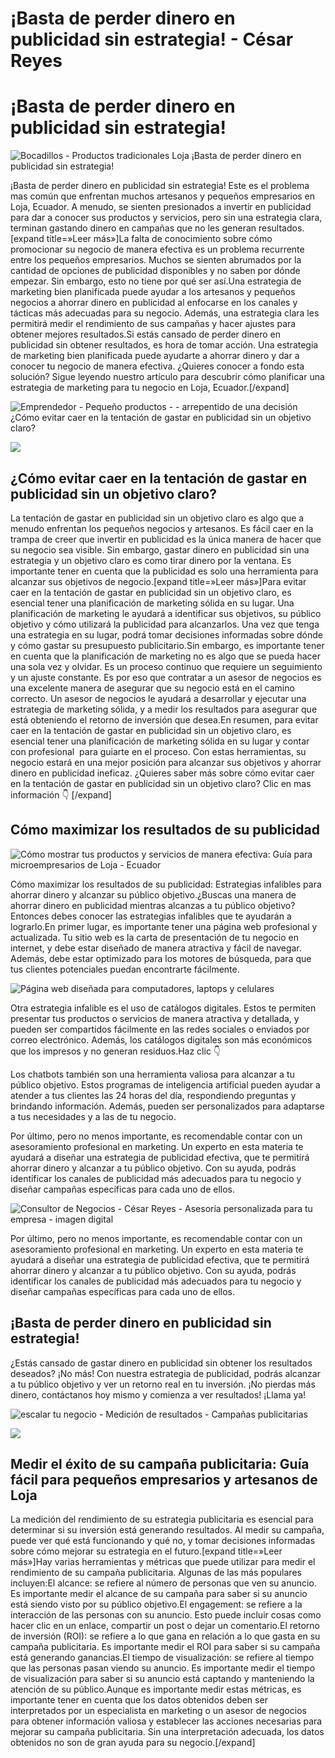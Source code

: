 # ¡Basta de perder dinero en publicidad sin estrategia! - César Reyes
# ¡Basta de perder dinero en publicidad sin estrategia!
![Bocadillos - Productos tradicionales Loja ¡Basta de perder dinero en publicidad sin estrategia!](https://cesarreyesjaramillo.com/wp-content/uploads/2023/01/Catalogos-Digitales-Economicos-1.jpg)
¡Basta de perder dinero en publicidad sin estrategia! Este es el problema mas común que enfrentan muchos artesanos y pequeños empresarios en Loja, Ecuador. A menudo, se sienten presionados a invertir en publicidad para dar a conocer sus productos y servicios, pero sin una estrategia clara, terminan gastando dinero en campañas que no les generan resultados.[expand title=»Leer más»]La falta de conocimiento sobre cómo promocionar su negocio de manera efectiva es un problema recurrente entre los pequeños empresarios. Muchos se sienten abrumados por la cantidad de opciones de publicidad disponibles y no saben por dónde empezar. Sin embargo, esto no tiene por qué ser así.Una estrategia de marketing bien planificada puede ayudar a los artesanos y pequeños negocios a ahorrar dinero en publicidad al enfocarse en los canales y tácticas más adecuadas para su negocio. Además, una estrategia clara les permitirá medir el rendimiento de sus campañas y hacer ajustes para obtener mejores resultados.Si estás cansado de perder dinero en publicidad sin obtener resultados, es hora de tomar acción. Una estrategia de marketing bien planificada puede ayudarte a ahorrar dinero y dar a conocer tu negocio de manera efectiva. ¿Quieres conocer a fondo esta solución? Sigue leyendo nuestro artículo para descubrir cómo planificar una estrategia de marketing para tu negocio en Loja, Ecuador.[/expand]
![Emprendedor - Pequeño productos - - arrepentido de una decisión ¿Cómo evitar caer en la tentación de gastar en publicidad sin un objetivo claro?](https://cesarreyesjaramillo.com/wp-content/uploads/2023/01/Catalogos-Digitales-Economicos-2.jpg)
![](https://cesarreyesjaramillo.com/wp-content/uploads/2023/01/frame-about-nikicivi-3.png)
## ¿Cómo evitar caer en la tentación de gastar en publicidad sin un objetivo claro?
La tentación de gastar en publicidad sin un objetivo claro es algo que a menudo enfrentan los pequeños negocios y artesanos. Es fácil caer en la trampa de creer que invertir en publicidad es la única manera de hacer que su negocio sea visible. Sin embargo, gastar dinero en publicidad sin una estrategia y un objetivo claro es como tirar dinero por la ventana. Es importante tener en cuenta que la publicidad es solo una herramienta para alcanzar sus objetivos de negocio.[expand title=»Leer más»]Para evitar caer en la tentación de gastar en publicidad sin un objetivo claro, es esencial tener una planificación de marketing sólida en su lugar. Una planificación de marketing le ayudará a identificar sus objetivos, su público objetivo y cómo utilizará la publicidad para alcanzarlos. Una vez que tenga una estrategia en su lugar, podrá tomar decisiones informadas sobre dónde y cómo gastar su presupuesto publicitario.Sin embargo, es importante tener en cuenta que la planificación de marketing no es algo que se pueda hacer una sola vez y olvidar. Es un proceso continuo que requiere un seguimiento y un ajuste constante. Es por eso que contratar a un asesor de negocios es una excelente manera de asegurar que su negocio está en el camino correcto. Un asesor de negocios le ayudará a desarrollar y ejecutar una estrategia de marketing sólida, y a medir los resultados para asegurar que está obteniendo el retorno de inversión que desea.En resumen, para evitar caer en la tentación de gastar en publicidad sin un objetivo claro, es esencial tener una planificación de marketing sólida en su lugar y contar con profesional  para guiarte en el proceso. Con estas herramientas, su negocio estará en una mejor posición para alcanzar sus objetivos y ahorrar dinero en publicidad ineficaz. ¿Quieres saber más sobre cómo evitar caer en la tentación de gastar en publicidad sin un objetivo claro? Clic en mas información 👇 [/expand]
## Cómo maximizar los resultados de su publicidad
![Cómo mostrar tus productos y servicios de manera efectiva: Guía para microempresarios de Loja - Ecuador](https://cesarreyesjaramillo.com/wp-content/uploads/2023/01/design-web-bicicletas-rutas-bike-tour-asturias-dilse-estudio-creativo.jpg)
Cómo maximizar los resultados de su publicidad: Estrategias infalibles para ahorrar dinero y alcanzar su público objetivo.¿Buscas una manera de ahorrar dinero en publicidad mientras alcanzas a tu público objetivo? Entonces debes conocer las estrategias infalibles que te ayudarán a lograrlo.En primer lugar, es importante tener una página web profesional y actualizada. Tu sitio web es la carta de presentación de tu negocio en internet, y debe estar diseñado de manera atractiva y fácil de navegar. Además, debe estar optimizado para los motores de búsqueda, para que tus clientes potenciales puedan encontrarte fácilmente.
![Página web diseñada para computadores, laptops y celulares](https://cesarreyesjaramillo.com/wp-content/uploads/2023/01/paginas-web-–-automatizo-tu-negocio2022-2-1024x1024.png)
Otra estrategia infalible es el uso de catálogos digitales. Estos te permiten presentar tus productos o servicios de manera atractiva y detallada, y pueden ser compartidos fácilmente en las redes sociales o enviados por correo electrónico. Además, los catálogos digitales son más económicos que los impresos y no generan residuos.Haz clic 👇
Los chatbots también son una herramienta valiosa para alcanzar a tu público objetivo. Estos programas de inteligencia artificial pueden ayudar a atender a tus clientes las 24 horas del día, respondiendo preguntas y brindando información. Además, pueden ser personalizados para adaptarse a tus necesidades y a las de tu negocio.
Por último, pero no menos importante, es recomendable contar con un asesoramiento profesional en marketing. Un experto en esta materia te ayudará a diseñar una estrategia de publicidad efectiva, que te permitirá ahorrar dinero y alcanzar a tu público objetivo. Con su ayuda, podrás identificar los canales de publicidad más adecuados para tu negocio y diseñar campañas específicas para cada uno de ellos.
![Consultor de Negocios - César Reyes - Asesoría personalizada para tu empresa - imagen digital](https://cesarreyesjaramillo.com/wp-content/uploads/2023/01/Diseno-sin-titulo-97.png)
Por último, pero no menos importante, es recomendable contar con un asesoramiento profesional en marketing. Un experto en esta materia te ayudará a diseñar una estrategia de publicidad efectiva, que te permitirá ahorrar dinero y alcanzar a tu público objetivo. Con su ayuda, podrás identificar los canales de publicidad más adecuados para tu negocio y diseñar campañas específicas para cada uno de ellos.
## ¡Basta de perder dinero en publicidad sin estrategia!
¿Estás cansado de gastar dinero en publicidad sin obtener los resultados deseados? ¡No más! Con nuestra estrategia de publicidad, podrás alcanzar a tu público objetivo y ver un retorno real en tu inversión. ¡No pierdas más dinero, contáctanos hoy mismo y comienza a ver resultados! ¡Llama ya!
![escalar tu negocio - Medición de resultados - Campañas publicitarias](https://cesarreyesjaramillo.com/wp-content/uploads/2023/01/¿Frustracion-por-la-falta-de-clientes-992-×-1074-px-2.png)
![](https://cesarreyesjaramillo.com/wp-content/uploads/2023/01/frame-about-nikicivi-3.png)
## Medir el éxito de su campaña publicitaria: Guía fácil para pequeños empresarios y artesanos de Loja
La medición del rendimiento de su estrategia publicitaria es esencial para determinar si su inversión está generando resultados. Al medir su campaña, puede ver qué está funcionando y qué no, y tomar decisiones informadas sobre cómo mejorar su estrategia en el futuro.[expand title=»Leer más»]Hay varias herramientas y métricas que puede utilizar para medir el rendimiento de su campaña publicitaria. Algunas de las más populares incluyen:El alcance: se refiere al número de personas que ven su anuncio. Es importante medir el alcance de su campaña para saber si su anuncio está siendo visto por su público objetivo.El engagement: se refiere a la interacción de las personas con su anuncio. Esto puede incluir cosas como hacer clic en un enlace, compartir un post o dejar un comentario.El retorno de inversión (ROI): se refiere a lo que gana en relación a lo que gasta en su campaña publicitaria. Es importante medir el ROI para saber si su campaña está generando ganancias.El tiempo de visualización: se refiere al tiempo que las personas pasan viendo su anuncio. Es importante medir el tiempo de visualización para saber si su anuncio está captando y manteniendo la atención de su público.Aunque es importante medir estas métricas, es importante tener en cuenta que los datos obtenidos deben ser interpretados por un especialista en marketing o un asesor de negocios para obtener información valiosa y establecer las acciones necesarias para mejorar su campaña publicitaria. Sin una interpretación adecuada, los datos obtenidos no son de gran ayuda para su negocio.[/expand]
